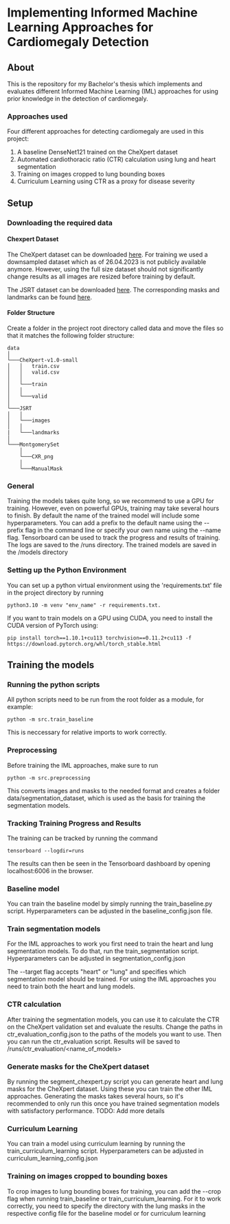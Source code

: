 # Implementing Informed Machine Learning Approaches for Cardiomegaly Detection

## About

This is the repository for my Bachelor's thesis which implements and evaluates different Informed Machine Learning (IML)
approaches for using prior
knowledge in the detection of cardiomegaly.

### Approaches used

Four different approaches for detecting cardiomegaly are used in this project:

1. A baseline DenseNet121 trained on the CheXpert dataset
2. Automated cardiothoracic ratio (CTR) calculation using lung and heart segmentation
3. Training on images cropped to lung bounding boxes
4. Curriculum Learning using CTR as a proxy for disease severity

## Setup

### Downloading the required data

#### Chexpert Dataset

The CheXpert dataset can be downloaded
[here](https://stanfordaimi.azurewebsites.net/datasets/8cbd9ed4-2eb9-4565-affc-111cf4f7ebe2).
For training we used a downsampled dataset which as of 26.04.2023 is not publicly available anymore. However, using
the full size dataset should not significantly change results as all images are resized before training by default.


The JSRT dataset can be downloaded [here](http://db.jsrt.or.jp/eng.php). The corresponding masks and landmarks can be
found [here](https://zenodo.org/record/7056076#.Y_0GEy8w1QI).

#### Folder Structure

Create a folder in the project root directory called data and move the files so that it matches the following folder structure:

```
data 
│
└───CheXpert-v1.0-small
│   │   train.csv
│   │   valid.csv
│   │
│   └───train
│   │
│   └───valid
│   
└───JSRT
│   │
│   └───images
│   │
|   └───landmarks
│
└───MontgomerySet
    │
    └───CXR_png
    │
    └───ManualMask

```
### General
Training the models takes quite long, so we recommend to use a GPU for training. However, even on powerful GPUs, training may take several hours to finish.
By default the name of the trained model will include some hyperparameters. You can add a
prefix to the default name using the --prefix flag in the command line or specify your own name using the --name flag.
Tensorboard can be used to track the progress and results of training. The logs are saved to the /runs directory. The trained models are saved in the /models directory
### Setting up the Python Environment

You can set up a python virtual environment using the 'requirements.txt' file in the project directory by running
```
python3.10 -m venv "env_name" -r requirements.txt.
``` 
If you want to train models on a GPU using CUDA, you need to install the CUDA version of PyTorch using:
```
pip install torch==1.10.1+cu113 torchvision==0.11.2+cu113 -f https://download.pytorch.org/whl/torch_stable.html
```

## Training the models

### Running the python scripts
All python scripts need to be run from the root folder as a module, for example:
```
python -m src.train_baseline
```
This is neccessary for relative imports to work correctly.

### Preprocessing

Before training the IML approaches, make sure to run 
```
python -m src.preprocessing
```
This converts images and masks to the needed format and creates a folder data/segmentation_dataset, which is used as the basis for training the segmentation models.

### Tracking Training Progress and Results

The training can be tracked by running the command
```
tensorboard --logdir=runs
```
The results can then be seen in the Tensorboard dashboard by opening localhost:6006 in the browser.

### Baseline model

You can train the baseline model by simply running the train_baseline.py script. Hyperparameters can be adjusted
in the baseline_config.json file.

### Train segmentation models

For the IML approaches to work you first need to train the heart and lung segmentation models. To do that, run the train_segmentation script. Hyperparameters can be adjusted in segmentation_config.json

The --target flag accepts "heart" or "lung" and specifies which segmentation model should be
trained. For using the IML approaches you need to train both the heart and lung models.

### CTR calculation

After training the segmentation models, you can use it to calculate the CTR on the CheXpert validation set and evaluate the results. Change the paths in ctr_evaluation_config.json to the paths of the models you want to use. Then you can run the ctr_evaluation script. Results will be saved to /runs/ctr_evaluation/<name_of_models>

### Generate masks for the CheXpert dataset

By running the segment_chexpert.py script you can generate heart and lung masks for the CheXpert dataset.
Using these you can train the other IML approaches. Generating the masks takes several hours, so it's recommended to only run this once
you have trained segmentation models with satisfactory performance. TODO: Add more details

### Curriculum Learning

You can train a model using curriculum learning by running the train_curriculum_learning script. Hyperparameters can be adjusted in curriculum_learning_config.json

### Training on images cropped to bounding boxes

To crop images to lung bounding boxes for training, you can add the --crop flag when running train_baseline or train_curriculum_learning. For it to work correctly, you need to specify the directory with the lung masks in the respective config file for the baseline model or for curriculum learning



